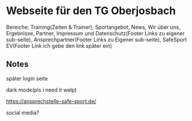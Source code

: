 # Webseite für den TG Oberjosbach

Bereiche: Training(Zeiten & Trainer), Sportangebot, News, Wir über uns, Ergebnisse, Partner, Impressum und Datenschutz(Footer Links zu eigener sub-seite), Ansprechpartner(Footer Links zu Eigener sub-seite), SafeSport EV(Footer Link ich gebe den link später ein)

## Notes

später login seite

dark mode(pls i need it welp)

https://ansprechstelle-safe-sport.de/

social media?
